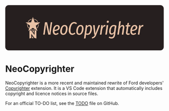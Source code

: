 <img src="assets/Hero.png">

# NeoCopyrighter

NeoCopyrighter is a more recent and maintained rewrite of Ford developers' [Copyrighter](https://github.com/max-wilkinson/copyrighter/) extension. It
is a VS Code extension that automatically includes copyright and licence notices in source files.

For an official TO-DO list, see the [TODO](https://github.com/kosude/neocopyrighter-vsc/blob/master/TODO.md) file on GitHub.
